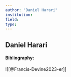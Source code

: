 ```yaml
---
author: "Daniel Harari"
institution:
field:
type:
---
```


## Daniel Harari
#### Bibliography:

![[@Francis-Devine2023-er]]